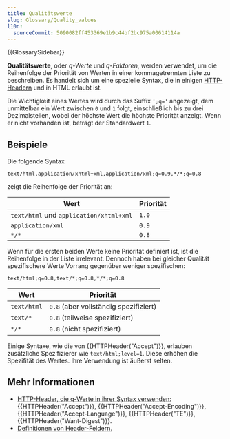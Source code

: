 ```yaml
---
title: Qualitätswerte
slug: Glossary/Quality_values
l10n:
  sourceCommit: 5090082ff453369e1b9c44bf2bc975a00614114a
---
```


{{GlossarySidebar}}

**Qualitätswerte**, oder _q-Werte_ und _q-Faktoren_, werden verwendet, um die Reihenfolge der Priorität von Werten in einer kommagetrennten Liste zu beschreiben. Es handelt sich um eine spezielle Syntax, die in einigen [HTTP-Headern](/de/docs/Web/HTTP/Headers) und in HTML erlaubt ist.

Die Wichtigkeit eines Wertes wird durch das Suffix `';q='` angezeigt, dem unmittelbar ein Wert zwischen `0` und `1` folgt, einschließlich bis zu drei Dezimalstellen, wobei der höchste Wert die höchste Priorität anzeigt. Wenn er nicht vorhanden ist, beträgt der Standardwert `1`.

## Beispiele

Die folgende Syntax

```http
text/html,application/xhtml+xml,application/xml;q=0.9,*/*;q=0.8
```

zeigt die Reihenfolge der Priorität an:

| Wert                                    | Priorität |
| --------------------------------------- | --------- |
| `text/html` und `application/xhtml+xml` | `1.0`     |
| `application/xml`                       | `0.9`     |
| `*/*`                                   | `0.8`     |

Wenn für die ersten beiden Werte keine Priorität definiert ist, ist die Reihenfolge in der Liste irrelevant. Dennoch haben bei gleicher Qualität spezifischere Werte Vorrang gegenüber weniger spezifischen:

```http
text/html;q=0.8,text/*;q=0.8,*/*;q=0.8
```

| Wert         | Priorität                    |
| ------------ | ---------------------------- |
| `text/html`  | `0.8` (aber vollständig spezifiziert) |
| `text/*`     | `0.8` (teilweise spezifiziert)       |
| `*/*`        | `0.8` (nicht spezifiziert)           |

Einige Syntaxe, wie die von {{HTTPHeader("Accept")}}, erlauben zusätzliche Spezifizierer wie `text/html;level=1`. Diese erhöhen die Spezifität des Wertes. Ihre Verwendung ist äußerst selten.

## Mehr Informationen

- [HTTP-Header, die q-Werte in ihrer Syntax verwenden:](/de/docs/Web/HTTP/Headers) {{HTTPHeader("Accept")}}, {{HTTPHeader("Accept-Encoding")}}, {{HTTPHeader("Accept-Language")}}, {{HTTPHeader("TE")}}, {{HTTPHeader("Want-Digest")}}.
- [Definitionen von Header-Feldern.](https://www.w3.org/Protocols/rfc2616/rfc2616-sec14.html)
